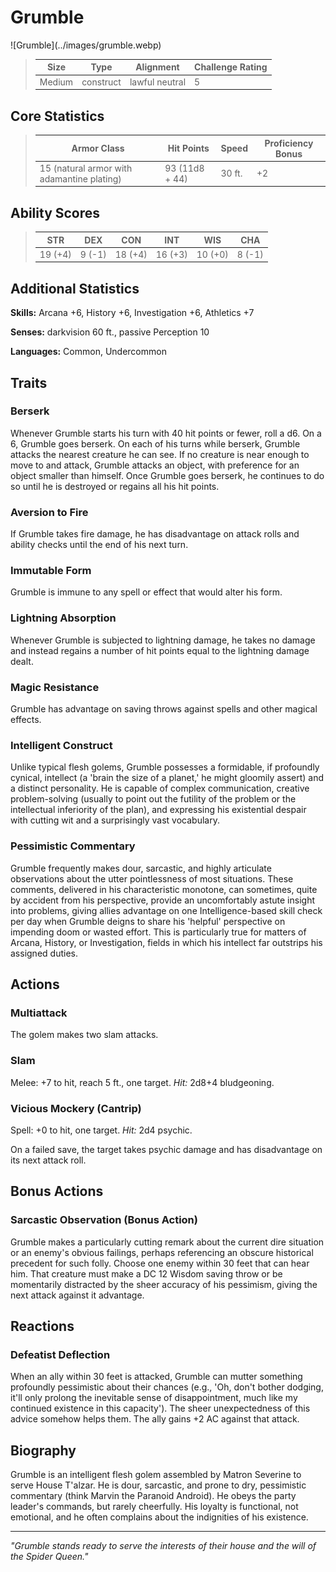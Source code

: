# Grumble

<link rel="stylesheet" href="../drow_theme.css">
![Grumble](../images/grumble.webp)


> | **Size** | **Type** | **Alignment** | **Challenge Rating** |
> |----------|----------|---------------|----------------------|
> | Medium | construct | lawful neutral | 5 |

## Core Statistics

> | **Armor Class** | **Hit Points** | **Speed** | **Proficiency Bonus** |
> |-----------------|----------------|-----------|------------------------|
> | 15 (natural armor with adamantine plating) | 93 (11d8 + 44) | 30 ft. | +2 |

## Ability Scores

> | **STR** | **DEX** | **CON** | **INT** | **WIS** | **CHA** |
> |---------|---------|---------|---------|---------|---------|
> | 19 (+4) | 9 (-1) | 18 (+4) | 16 (+3) | 10 (+0) | 8 (-1) |

## Additional Statistics

**Skills:** Arcana +6, History +6, Investigation +6, Athletics +7

**Senses:** darkvision 60 ft., passive Perception 10

**Languages:** Common, Undercommon

## Traits

### Berserk
Whenever Grumble starts his turn with 40 hit points or fewer, roll a d6. On a 6, Grumble goes berserk. On each of his turns while berserk, Grumble attacks the nearest creature he can see. If no creature is near enough to move to and attack, Grumble attacks an object, with preference for an object smaller than himself. Once Grumble goes berserk, he continues to do so until he is destroyed or regains all his hit points.

### Aversion to Fire
If Grumble takes fire damage, he has disadvantage on attack rolls and ability checks until the end of his next turn.

### Immutable Form
Grumble is immune to any spell or effect that would alter his form.

### Lightning Absorption
Whenever Grumble is subjected to lightning damage, he takes no damage and instead regains a number of hit points equal to the lightning damage dealt.

### Magic Resistance
Grumble has advantage on saving throws against spells and other magical effects.

### Intelligent Construct
Unlike typical flesh golems, Grumble possesses a formidable, if profoundly cynical, intellect (a 'brain the size of a planet,' he might gloomily assert) and a distinct personality. He is capable of complex communication, creative problem-solving (usually to point out the futility of the problem or the intellectual inferiority of the plan), and expressing his existential despair with cutting wit and a surprisingly vast vocabulary.

### Pessimistic Commentary
Grumble frequently makes dour, sarcastic, and highly articulate observations about the utter pointlessness of most situations. These comments, delivered in his characteristic monotone, can sometimes, quite by accident from his perspective, provide an uncomfortably astute insight into problems, giving allies advantage on one Intelligence-based skill check per day when Grumble deigns to share his 'helpful' perspective on impending doom or wasted effort. This is particularly true for matters of Arcana, History, or Investigation, fields in which his intellect far outstrips his assigned duties.

## Actions

### Multiattack
The golem makes two slam attacks.

### Slam
Melee: +7 to hit, reach 5 ft., one target. *Hit:* 2d8+4 bludgeoning.

### Vicious Mockery (Cantrip)
Spell: +0 to hit, one target. *Hit:* 2d4 psychic.

On a failed save, the target takes psychic damage and has disadvantage on its next attack roll.

## Bonus Actions

### Sarcastic Observation (Bonus Action)
Grumble makes a particularly cutting remark about the current dire situation or an enemy's obvious failings, perhaps referencing an obscure historical precedent for such folly. Choose one enemy within 30 feet that can hear him. That creature must make a DC 12 Wisdom saving throw or be momentarily distracted by the sheer accuracy of his pessimism, giving the next attack against it advantage.

## Reactions

### Defeatist Deflection
When an ally within 30 feet is attacked, Grumble can mutter something profoundly pessimistic about their chances (e.g., 'Oh, don't bother dodging, it'll only prolong the inevitable sense of disappointment, much like my continued existence in this capacity'). The sheer unexpectedness of this advice somehow helps them. The ally gains +2 AC against that attack.

## Biography

Grumble is an intelligent flesh golem assembled by Matron Severine to serve House T'alzar. He is dour, sarcastic, and prone to dry, pessimistic commentary (think Marvin the Paranoid Android). He obeys the party leader's commands, but rarely cheerfully. His loyalty is functional, not emotional, and he often complains about the indignities of his existence.

---

*"Grumble stands ready to serve the interests of their house and the will of the Spider Queen."*
